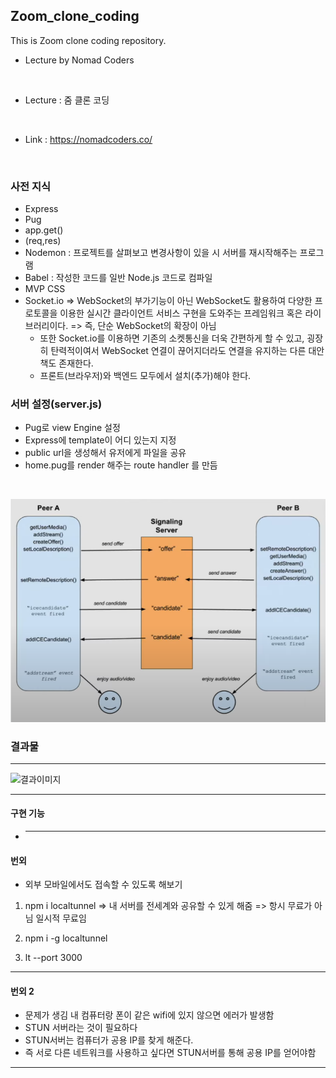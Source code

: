 ## Zoom_clone_coding

This is Zoom clone coding repository.

- Lecture by Nomad Coders

<br />

- Lecture : 줌 클론 코딩

<br />

- Link : https://nomadcoders.co/

<br />

### 사전 지식

- Express
- Pug
- app.get()
- (req,res)
- Nodemon : 프로젝트를 살펴보고 변경사항이 있을 시 서버를 재시작해주는 프로그램
- Babel : 작성한 코드를 일반 Node.js 코드로 컴파일
- MVP CSS
- Socket.io => WebSocket의 부가기능이 아닌 WebSocket도 활용하여 다양한 프로토콜을 이용한 실시간 클라이언트 서비스 구현을 도와주는 프레임워크 혹은 라이브러리이다. => 즉, 단순 WebSocket의 확장이 아님
  - 또한 Socket.io를 이용하면 기존의 소켓통신을 더욱 간편하게 할 수 있고, 굉장히 탄력적이여서 WebSocket 연결이 끊어지더라도 연결을 유지하는 다른 대안책도 존재한다.
  - 프론트(브라우저)와 백엔드 모두에서 설치(추가)해야 한다.
    <br/>

### 서버 설정(server.js)

- Pug로 view Engine 설정
- Express에 template이 어디 있는지 지정
- public url을 생성해서 유저에게 파일을 공유
- home.pug를 render 해주는 route handler 를 만듬

<br/>

<span align="center">

![](./diagram.PNG)

</span>

### 결과물

---

![결과이미지](/)

---

#### 구현 기능

- ***

#### 번외

- 외부 모바일에서도 접속할 수 있도록 해보기

1. npm i localtunnel => 내 서버를 전세계와 공유할 수 있게 해줌 => 항시 무료가 아님 일시적 무료임
2. npm i -g localtunnel

3. lt --port 3000

---

#### 번외 2

- 문제가 생김 내 컴퓨터랑 폰이 같은 wifi에 있지 않으면 에러가 발생함
- STUN 서버라는 것이 필요하다
- STUN서버는 컴퓨터가 공용 IP를 찾게 해준다.
- 즉 서로 다른 네트워크를 사용하고 싶다면 STUN서버를 통해 공용 IP를 얻어야함

---
